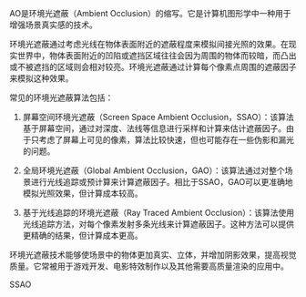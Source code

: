 AO是环境光遮蔽（Ambient Occlusion）的缩写。它是计算机图形学中一种用于增强场景真实感的技术。

环境光遮蔽通过考虑光线在物体表面附近的遮蔽程度来模拟间接光照的效果。在现实世界中，物体表面附近的凹陷或遮挡区域往往会因为周围的物体而较暗，而凸出或不被遮挡的区域则会相对较亮。环境光遮蔽通过计算每个像素点周围的遮蔽因子来模拟这种效果。

常见的环境光遮蔽算法包括：

1. 屏幕空间环境光遮蔽（Screen Space Ambient Occlusion，SSAO）：该算法基于屏幕空间，通过对深度、法线等信息进行采样和计算来估计遮蔽因子。由于只考虑了屏幕上可见的像素，算法比较快速，但也可能存在一些伪影和漏光的问题。

2. 全局环境光遮蔽（Global Ambient Occlusion，GAO）：该算法通过对整个场景进行光线追踪或预计算来计算遮蔽因子。相比于SSAO，GAO可以更准确地模拟光照效果，但计算成本较高。

3. 基于光线追踪的环境光遮蔽（Ray Traced Ambient Occlusion）：该算法使用光线追踪方法，对每个像素发射多条光线来计算遮蔽因子。这种方法可以提供更精确的结果，但计算成本更高。

环境光遮蔽技术能够使场景中的物体更加真实、立体，并增加阴影效果，提高视觉质量。它常被用于游戏开发、电影特效制作以及其他需要高质量渲染的应用中。



SSAO